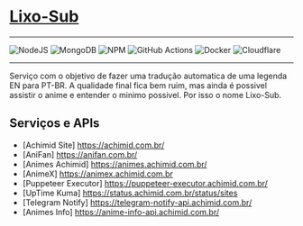 # [Lixo-Sub](https://lixo-sub.achimid.com.br/)

------------------------
![NodeJS](https://img.shields.io/badge/node.js-6DA55F?style=for-the-badge&logo=node.js&logoColor=white)
![MongoDB](https://img.shields.io/badge/MongoDB-%234ea94b.svg?style=for-the-badge&logo=mongodb&logoColor=white)
![NPM](https://img.shields.io/badge/NPM-%23CB3837.svg?style=for-the-badge&logo=npm&logoColor=white)
![GitHub Actions](https://img.shields.io/badge/github%20actions-%232671E5.svg?style=for-the-badge&logo=githubactions&logoColor=white)
![Docker](https://img.shields.io/badge/Docker-2496ED?style=for-the-badge&logo=docker&logoColor=white)
![Cloudflare](https://img.shields.io/badge/Cloudflare-F38020?style=for-the-badge&logo=Cloudflare&logoColor=white)

----------------

Serviço com o objetivo de fazer uma tradução automatica de uma legenda EN para PT-BR.
A qualidade final fica bem ruim, mas ainda é possivel assistir o anime e entender o minimo possivel. Por isso o nome Lixo-Sub.


## Serviços e APIs
- [Achimid Site] https://achimid.com.br/
- [AniFan] https://anifan.com.br/
- [Animes Achimid] https://animes.achimid.com.br/
- [AnimeX] https://animex.achimid.com.br
- [Puppeteer Executor] https://puppeteer-executor.achimid.com.br/
- [UpTime Kuma] https://status.achimid.com.br/status/sites
- [Telegram Notify] https://telegram-notify-api.achimid.com.br/
- [Animes Info] https://anime-info-api.achimid.com.br/

